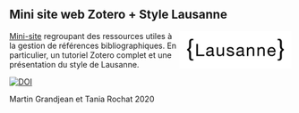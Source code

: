 ## Mini site web Zotero + Style Lausanne
<img src="https://raw.githubusercontent.com/LausanneCitationStyle/support/master/media/lausannelogo.png" alt="Lausanne Citation Style" width="200" align="right">

[Mini-site](https://lausannecitationstyle.github.io/support/) regroupant des ressources utiles à la gestion de références bibliographiques. En particulier, un tutoriel Zotero complet et une présentation du style de Lausanne.

[![DOI](https://zenodo.org/badge/DOI/10.5281/zenodo.3887645.svg)](https://doi.org/10.5281/zenodo.3887645)

Martin Grandjean et Tania Rochat 2020
